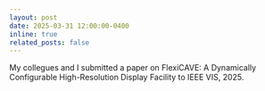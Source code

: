 ```yaml
---
layout: post
date: 2025-03-31 12:00:00-0400
inline: true
related_posts: false
---
```


My collegues and I submitted a paper on FlexiCAVE: A Dynamically Configurable High-Resolution Display Facility to IEEE VIS, 2025.
